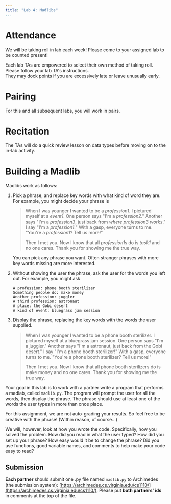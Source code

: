 ```yaml
---
title: "Lab 4: Madlibs"
...
```


# Attendance

We will be taking roll in lab each week! Please come to your assigned lab to be counted present!

Each lab TAs are empowered to select their own method of taking roll.
Please follow your lab TA's instructions.  
They may dock points if you  are excessively late or leave unusually early.

# Pairing

For this and all subsequent labs, you will work in pairs.

# Recitation

The TAs will do a quick review lesson on data types before moving on to
the in-lab activity.

# Building a Madlib

Madlibs work as follows:

1.  Pick a phrase, and replace key words with what kind of word they are.
    For example, you might decide your phrase is
    
    > When I was younger I wanted to be a *profession1*. I pictured myself at a *event1*.  One person says "I'm a *profession2*." Another says "I'm a *profession3*, just back from *where profession3 works*."  I say "I'm a *profession1*!" With a gasp, everyone turns to me.  "You're a *profession1*?  Tell us more!"
    >
    > Then I met you. Now I know that all *profession1*s do is *task1* and no one cares.  Thank you for showing me the true way.
    
    You can pick any phrase you want.
    Often stranger phrases with more key words missing are more interested.
    
1.  Without showing the user the phrase, ask the user for the words you left out.
    For example, you might ask
    
        A profession: phone booth sterilizer
        Something people do: make money
        Another profession: juggler
        A third profession: astronaut
        A place: the Gobi desert
        A kind of event: bluegrass jam session
        
1.  Display the phrase, replacing the key words with the words the user supplied.

    > When I was younger I wanted to be a phone booth sterilizer. I pictured myself at a bluegrass jam session.  One person says "I'm a juggler." Another says "I'm a astronaut, just back from the Gobi desert."  I say "I'm a phone booth sterilizer!" With a gasp, everyone turns to me.  "You're a phone booth sterilizer?  Tell us more!"
    >
    > Then I met you. Now I know that all phone booth sterilizers do is make money and no one cares.  Thank you for showing me the true way.
   
Your goal in this lab is to work with a partner write a program that performs a madlab,
called `madlib.py`.
The program will prompt the user for all the words, then display the phrase.
The phrase should use at least one of the words the user types in more than once place.

For this assignment, we are not auto-grading your results.
So feel free to be creative with the phrase! (Within reason, of course...)

We will, however, look at how you wrote the code.
Specifically, how you solved the problem.
How did you read in what the user typed?
How did you set up your phrase?
How easy would it be to change the phrase?
Did you use functions, good variable names, and comments to help make your code easy to read?

## Submission

**Each partner** should submit one .py file named `madlib.py` to Archimedes (the submission system):
[https://archimedes.cs.virginia.edu/cs1110/](https://archimedes.cs.virginia.edu/cs1110/).
Please put **both partners' ids** in comments at the top of the file.

